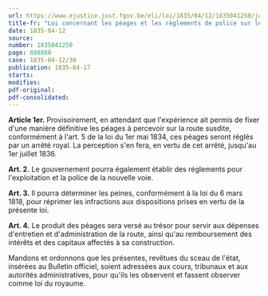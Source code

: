```yaml
---
url: https://www.ejustice.just.fgov.be/eli/loi/1835/04/12/1835041250/justel
title-fr: "Loi concernant les péages et les règlements de police sur les chemins de fer."
date: 1835-04-12
source:
number: 1835041250
page: 888888
case: 1835-04-12/30
publication: 1835-04-17
starts:
modifies:
pdf-original:
pdf-consolidated:
---
```


**Article 1er.** Provisoirement, en attendant que l'expérience ait permis de fixer d'une manière définitive les péages à percevoir sur la route susdite, conformément à l'art. 5 de la loi du 1er mai 1834, ces péages seront réglés par un arrêté royal. La perception s'en fera, en vertu de cet arrêté, jusqu'au 1er juillet 1836.

**Art. 2.** Le gouvernement pourra également établir des réglements pour l'exploitation et la police de la nouvelle voie.

**Art. 3.** Il pourra déterminer les peines, conformément à la loi du 6 mars 1818, pour réprimer les infractions aux dispositions prises en vertu de la présente loi.

**Art. 4.** Le produit des péages sera versé au trésor pour servir aux dépenses d'entretien et d'administration de la route, ainsi qu'au remboursement des intérêts et des capitaux affectés à sa construction.

Mandons et ordonnons que les présentes, revêtues du sceau de l'état, insérées au Bulletin officiel, soient adressées aux cours, tribunaux et aux autorités administratives, pour qu'ils les observent et fassent observer comme loi du royaume.
